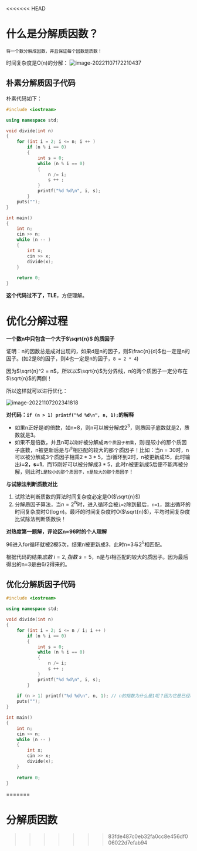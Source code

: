 <<<<<<< HEAD
# 什么是分解质因数？

`将一个数分解成因数，并且保证每个因数是质数！`

时间复杂度是O(n)的分解：
![image-20221107172210437](https://cdn.jsdelivr.net/gh/Lx001T/my-imgs/jq2022/image-20221107172210437.png)

## 朴素分解质因子代码

朴素代码如下：

```C++
#include <iostream>

using namespace std;

void divide(int n)
{
    for (int i = 2; i <= n; i ++ )
        if (n % i == 0)
        {
            int s = 0;
            while (n % i == 0)
            {
                n /= i;
                s ++ ;
            }
            printf("%d %d\n", i, s);
        }
    puts("");
}

int main()
{
    int n;
    cin >> n;
    while (n -- )
    {
        int x;
        cin >> x;
        divide(x);
    }
    
    return 0;
}
```

**这个代码过不了，TLE**，方便理解。

# 优化分解过程

**一个数n中只包含一个大于$\sqrt{n}$ 的质因子**

证明：n的因数总是成对出现的，如果d是n的因子，则$\frac{n}{d}$也一定是n的因子。(如2是8的因子，则4也一定是n的因子，`8 = 2 * 4`)

因为$\sqrt{n}^2 = n$，所以以$\sqrt{n}$为分界线，n的两个质因子一定分布在$\sqrt{n}$的两侧！

所以这样就可以进行优化：

![image-20221107202341818](https://cdn.jsdelivr.net/gh/Lx001T/my-imgs/jq2022/image-20221107202341818.png)

**对代码：`if (n > 1) printf("%d %d\n", n, 1);`的解释**

- 如果n正好是i的倍数，如n=8，则n可以被分解成$2^3$，则质因子底数就是2，质数就是3。
- 如果不是倍数，并且n可以`刚好`被分解成`两个质因子相乘`，则i是较小的那个质因子底数，n被更新后是与$i^s$相匹配的较大的那个质因子！比如：当n = 30时，n可以被分解成3个质因子相乘$2*3*5$，当i循环到2时，n被更新成15，此时输出**i=2，s=1**，而15刚好可以被分解成$3*5$，此时n被更新成5后便不能再被分解，则此时`i是较小的那个质因子，n是较大的那个质因子`！

**与试除法判断质数对比**

1. 试除法判断质数的算法时间复杂度必定是O($\sqrt{n}$)
2. 分解质因子算法，当$n = 2^N$时，进入循环会被`i=2`除到最后，`n=1`，跳出循环的时间复杂度时O($\log{n}$)。最坏的时间复杂度时O($\sqrt{n}$)，平均时间复杂度比试除法判断质数快！

**对热度第一题解，评论区n=96时的个人理解**

96进入for循环就被2模5次，结果n被更新成3，此时n=3与$2^5$相匹配。

根据代码的结果$底数\ i=2,指数\ s=5$，n是与i相匹配的较大的质因子。因为最后得出的n=3是由6/2得来的。

## 优化分解质因子代码

```C++
#include <iostream>

using namespace std;

void divide(int n)
{
    for (int i = 2; i <= n / i; i ++ )
        if (n % i == 0)
        {
            int s = 0;
            while (n % i == 0)
            {
                n /= i;
                s ++ ;
            }
            printf("%d %d\n", i, s);
        }
    
    if (n > 1) printf("%d %d\n", n, 1); // n的指数为什么是1呢？因为它是已经和i匹配了，较大的那个质因子只存在一个，上面已经证明!
    puts("");
}

int main()
{
    int n;
    cin >> n;
    while (n -- )
    {
        int x;
        cin >> x;
        divide(x);
    }
    
    return 0;
}
```
=======
# 分解质因数
>>>>>>> 83fde487c0eb32fa0cc8e456df006022d7efab94

